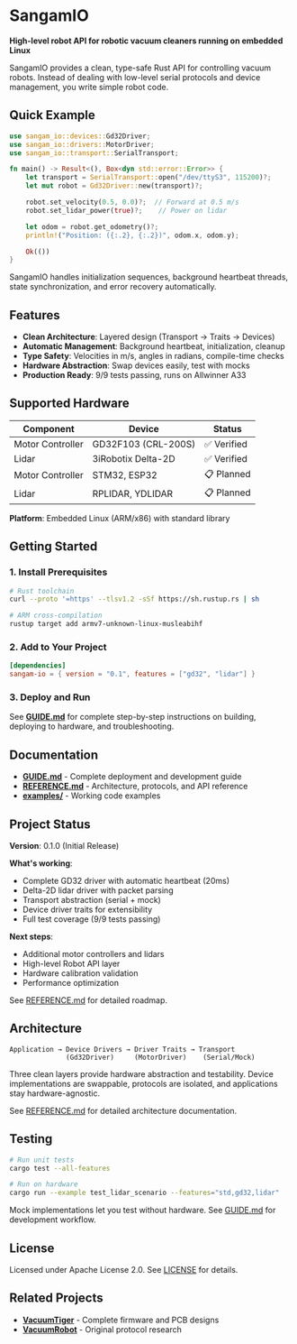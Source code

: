 # SangamIO

**High-level robot API for robotic vacuum cleaners running on embedded Linux**

SangamIO provides a clean, type-safe Rust API for controlling vacuum robots. Instead of dealing with low-level serial protocols and device management, you write simple robot code.

## Quick Example

```rust
use sangam_io::devices::Gd32Driver;
use sangam_io::drivers::MotorDriver;
use sangam_io::transport::SerialTransport;

fn main() -> Result<(), Box<dyn std::error::Error>> {
    let transport = SerialTransport::open("/dev/ttyS3", 115200)?;
    let mut robot = Gd32Driver::new(transport)?;

    robot.set_velocity(0.5, 0.0)?;  // Forward at 0.5 m/s
    robot.set_lidar_power(true)?;    // Power on lidar

    let odom = robot.get_odometry()?;
    println!("Position: ({:.2}, {:.2})", odom.x, odom.y);

    Ok(())
}
```

SangamIO handles initialization sequences, background heartbeat threads, state synchronization, and error recovery automatically.

## Features

- **Clean Architecture**: Layered design (Transport → Traits → Devices)
- **Automatic Management**: Background heartbeat, initialization, cleanup
- **Type Safety**: Velocities in m/s, angles in radians, compile-time checks
- **Hardware Abstraction**: Swap devices easily, test with mocks
- **Production Ready**: 9/9 tests passing, runs on Allwinner A33

## Supported Hardware

| Component | Device | Status |
|-----------|--------|--------|
| Motor Controller | GD32F103 (CRL-200S) | ✅ Verified |
| Lidar | 3iRobotix Delta-2D | ✅ Verified |
| Motor Controller | STM32, ESP32 | 📋 Planned |
| Lidar | RPLIDAR, YDLIDAR | 📋 Planned |

**Platform**: Embedded Linux (ARM/x86) with standard library

## Getting Started

### 1. Install Prerequisites

```bash
# Rust toolchain
curl --proto '=https' --tlsv1.2 -sSf https://sh.rustup.rs | sh

# ARM cross-compilation
rustup target add armv7-unknown-linux-musleabihf
```

### 2. Add to Your Project

```toml
[dependencies]
sangam-io = { version = "0.1", features = ["gd32", "lidar"] }
```

### 3. Deploy and Run

See **[GUIDE.md](GUIDE.md)** for complete step-by-step instructions on building, deploying to hardware, and troubleshooting.

## Documentation

- **[GUIDE.md](GUIDE.md)** - Complete deployment and development guide
- **[REFERENCE.md](REFERENCE.md)** - Architecture, protocols, and API reference
- **[examples/](examples/)** - Working code examples

## Project Status

**Version**: 0.1.0 (Initial Release)

**What's working**:
- Complete GD32 driver with automatic heartbeat (20ms)
- Delta-2D lidar driver with packet parsing
- Transport abstraction (serial + mock)
- Device driver traits for extensibility
- Full test coverage (9/9 tests passing)

**Next steps**:
- Additional motor controllers and lidars
- High-level Robot API layer
- Hardware calibration validation
- Performance optimization

See [REFERENCE.md](REFERENCE.md#project-status) for detailed roadmap.

## Architecture

```
Application → Device Drivers → Driver Traits → Transport
              (Gd32Driver)     (MotorDriver)    (Serial/Mock)
```

Three clean layers provide hardware abstraction and testability. Device implementations are swappable, protocols are isolated, and applications stay hardware-agnostic.

See [REFERENCE.md](REFERENCE.md#architecture-overview) for detailed architecture documentation.

## Testing

```bash
# Run unit tests
cargo test --all-features

# Run on hardware
cargo run --example test_lidar_scenario --features="std,gd32,lidar"
```

Mock implementations let you test without hardware. See [GUIDE.md](GUIDE.md#building-your-own-application) for development workflow.

## License

Licensed under Apache License 2.0. See [LICENSE](../LICENSE) for details.

## Related Projects

- **[VacuumTiger](https://github.com/codetiger/VacuumTiger)** - Complete firmware and PCB designs
- **[VacuumRobot](https://github.com/codetiger/VacuumRobot)** - Original protocol research
